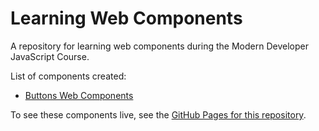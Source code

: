 # Learning Web Components


A repository for learning web components during the Modern Developer JavaScript Course.

List of components created:

* [Buttons Web Components](components/buttons)

To see these components live, see the [GitHub Pages for this repository](http://gruximillian.github.io/learning-web-components/components/index.html).
